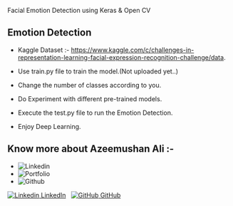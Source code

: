 Facial Emotion Detection using Keras & Open CV

## Emotion Detection

- Kaggle Dataset :- https://www.kaggle.com/c/challenges-in-representation-learning-facial-expression-recognition-challenge/data.

- Use train.py file to train the model.(Not uploaded yet..)

- Change the number of classes according to you.

- Do Experiment with different pre-trained models.

- Execute the test.py file to run the Emotion Detection.

- Enjoy Deep Learning.

## Know more about Azeemushan Ali :-

- ![Linkedin](https://www.linkedin.com/in/azeemushan-ali)
- ![Portfolio](https://www.azeemushanali.netlify.app)
- ![Github](https://github.com/azeemushanali)

[![Linkedin](https://i.stack.imgur.com/gVE0j.png) LinkedIn](https://www.linkedin.com/in/azeemushan-ali)
&nbsp;
[![GitHub](https://i.stack.imgur.com/tskMh.png) GitHub](https://github.com/azeemushanali)

